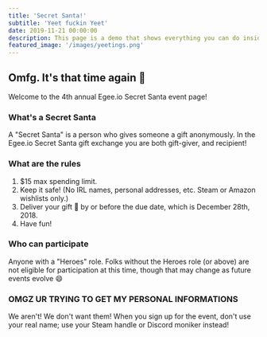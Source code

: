 ```yaml
---
title: 'Secret Santa!'
subtitle: 'Yeet fuckin Yeet'
date: 2019-11-21 00:00:00
description: This page is a demo that shows everything you can do inside portfolio and blog posts.
featured_image: '/images/yeetings.png'
---
```


## Omfg. It's that time again 🎅

Welcome to the 4th annual Egee.io Secret Santa event page!

### What's a Secret Santa

A "Secret Santa" is a person who gives someone a gift anonymously. In the Egee.io Secret Santa gift exchange you are both gift-giver, and recipient!

### What are the rules

1. $15 max spending limit.
2. Keep it safe! (No IRL names, personal addresses, etc. Steam or Amazon wishlists only.)
3. Deliver your gift 🎁 by or before the due date, which is December 28th, 2018.
4. Have fun!

### Who can participate

Anyone with a "Heroes" role. Folks without the Heroes role (or above) are not eligible for participation at this time, though that may change as future events evolve 😄

### OMGZ UR TRYING TO GET MY PERSONAL INFORMATIONS

We aren't! We don't want them! When you sign up for the event, don't use your real name; use your Steam handle or Discord moniker instead!
